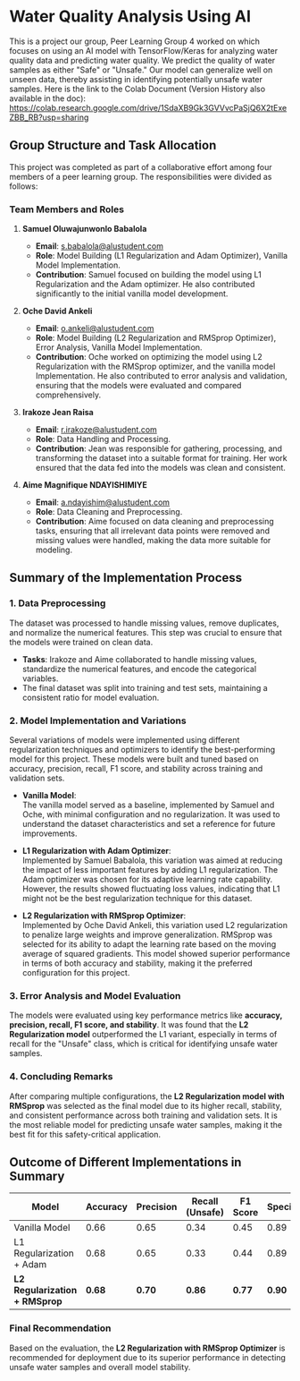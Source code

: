 # Water Quality Analysis Using AI
This is a project our group, Peer Learning Group 4 worked on which focuses on using an AI model with TensorFlow/Keras for analyzing water quality data and predicting water quality. We predict the quality of water samples as either "Safe" or "Unsafe." Our model can generalize well on unseen data, thereby assisting in identifying potentially unsafe water samples.
Here is the link to the Colab Document (Version History also available in the doc): https://colab.research.google.com/drive/1SdaXB9Gk3GVVvcPaSjQ6X2tExeZBB_RB?usp=sharing
## Group Structure and Task Allocation

This project was completed as part of a collaborative effort among four members of a peer learning group. The responsibilities were divided as follows:

### Team Members and Roles
1. **Samuel Oluwajunwonlo Babalola**  
   - **Email**: [s.babalola@alustudent.com](mailto:s.babalola@alustudent.com)  
   - **Role**: Model Building (L1 Regularization and Adam Optimizer), Vanilla Model Implementation.  
   - **Contribution**: Samuel focused on building the model using L1 Regularization and the Adam optimizer. He also contributed significantly to the initial vanilla model development.

2. **Oche David Ankeli**  
   - **Email**: [o.ankeli@alustudent.com](mailto:o.ankeli@alustudent.com)  
   - **Role**: Model Building (L2 Regularization and RMSprop Optimizer), Error Analysis, Vanilla Model Implementation.  
   - **Contribution**: Oche worked on optimizing the model using L2 Regularization with the RMSprop optimizer, and the vanilla model Implementation. He also contributed to error analysis and validation, ensuring that the models were evaluated and compared comprehensively.

3. **Irakoze Jean Raisa**  
   - **Email**: [r.irakoze@alustudent.com](mailto:r.irakoze@alustudent.com)  
   - **Role**: Data Handling and Processing.  
   - **Contribution**: Jean was responsible for gathering, processing, and transforming the dataset into a suitable format for training. Her work ensured that the data fed into the models was clean and consistent.

4. **Aime Magnifique NDAYISHIMIYE**  
   - **Email**: [a.ndayishim@alustudent.com](mailto:a.ndayishim@alustudent.com)  
   - **Role**: Data Cleaning and Preprocessing.  
   - **Contribution**: Aime focused on data cleaning and preprocessing tasks, ensuring that all irrelevant data points were removed and missing values were handled, making the data more suitable for modeling.

## Summary of the Implementation Process

### 1. Data Preprocessing
The dataset was processed to handle missing values, remove duplicates, and normalize the numerical features. This step was crucial to ensure that the models were trained on clean data.  
- **Tasks**: Irakoze and Aime collaborated to handle missing values, standardize the numerical features, and encode the categorical variables.  
- The final dataset was split into training and test sets, maintaining a consistent ratio for model evaluation.

### 2. Model Implementation and Variations
Several variations of models were implemented using different regularization techniques and optimizers to identify the best-performing model for this project. These models were built and tuned based on accuracy, precision, recall, F1 score, and stability across training and validation sets.

- **Vanilla Model**:  
  The vanilla model served as a baseline, implemented by Samuel and Oche, with minimal configuration and no regularization. It was used to understand the dataset characteristics and set a reference for future improvements.

- **L1 Regularization with Adam Optimizer**:  
  Implemented by Samuel Babalola, this variation was aimed at reducing the impact of less important features by adding L1 regularization. The Adam optimizer was chosen for its adaptive learning rate capability. However, the results showed fluctuating loss values, indicating that L1 might not be the best regularization technique for this dataset.

- **L2 Regularization with RMSprop Optimizer**:  
  Implemented by Oche David Ankeli, this variation used L2 regularization to penalize large weights and improve generalization. RMSprop was selected for its ability to adapt the learning rate based on the moving average of squared gradients. This model showed superior performance in terms of both accuracy and stability, making it the preferred configuration for this project.

### 3. Error Analysis and Model Evaluation
The models were evaluated using key performance metrics like **accuracy, precision, recall, F1 score, and stability**. It was found that the **L2 Regularization model** outperformed the L1 variant, especially in terms of recall for the "Unsafe" class, which is critical for identifying unsafe water samples.

### 4. Concluding Remarks
After comparing multiple configurations, the **L2 Regularization model with RMSprop** was selected as the final model due to its higher recall, stability, and consistent performance across both training and validation sets. It is the most reliable model for predicting unsafe water samples, making it the best fit for this safety-critical application.

## Outcome of Different Implementations in Summary

| **Model**                          | **Accuracy** | **Precision** | **Recall (Unsafe)** | **F1 Score** | **Specificity** |
|------------------------------------|--------------|---------------|--------------------|-------------|----------------|
| Vanilla Model                      | 0.66         | 0.65          | 0.34               | 0.45        | 0.89           |
| L1 Regularization + Adam           | 0.68         | 0.65          | 0.33               | 0.44        | 0.89           |
| **L2 Regularization + RMSprop**    | **0.68**     | **0.70**      | **0.86**           | **0.77**    | **0.90**       |

### Final Recommendation
Based on the evaluation, the **L2 Regularization with RMSprop Optimizer** is recommended for deployment due to its superior performance in detecting unsafe water samples and overall model stability.
